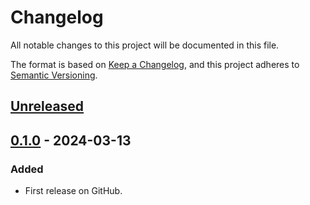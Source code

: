 # Changelog
All notable changes to this project will be documented in this file.

The format is based on [Keep a Changelog](https://keepachangelog.com/en/1.0.0/),
and this project adheres to [Semantic Versioning](https://semver.org/spec/v2.0.0.html).


## [Unreleased]

## [0.1.0] - 2024-03-13
### Added
- First release on GitHub.

[Unreleased]: https://github.com/fedejaure/dotfiles/compare/v0.1.0...HEAD
[0.1.0]: https://github.com/fedejaure/dotfiles/compare/releases/tag/v0.1.0
